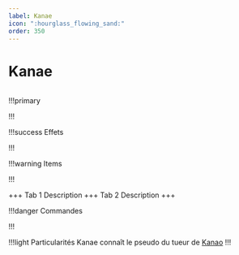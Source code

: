 ```yaml
---
label: Kanae
icon: ":hourglass_flowing_sand:"
order: 350
---
```


# Kanae

```txt

```

!!!primary

!!!

!!!success Effets

!!!

!!!warning Items

!!!

+++ Tab 1
Description
+++ Tab 2 
Description
+++

!!!danger Commandes

!!!

!!!light Particularités
Kanae connaît le pseudo du tueur de [Kanao](./kanao)
!!!
